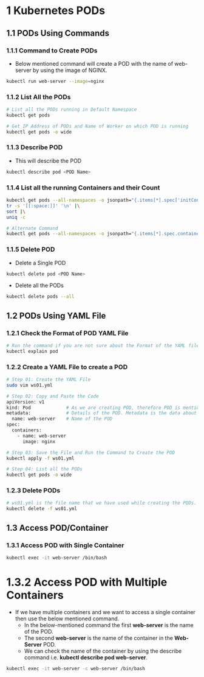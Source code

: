 # 1 Kubernetes PODs

## 1.1 PODs Using Commands
### 1.1.1 Command to Create PODs
- Below mentioned command will create a POD with the name of web-server by using the image of NGINX. 

```sh
kubectl run web-server --image=nginx
```
### 1.1.2 List All the PODs
```sh
# List all the PODs running in Default Namespace
kubectl get pods

# Get IP Address of PODs and Name of Worker on which POD is running
kubectl get pods -o wide
```

### 1.1.3 Describe POD
- This will describe the POD
```sh
kubectl describe pod <POD Name>
```

### 1.1.4 List all the running Containers and their Count
```sh
kubectl get pods --all-namespaces -o jsonpath="{.items[*].spec['initContainers', 'containers'][*].image}" |\
tr -s '[[:space:]]' '\n' |\
sort |\
uniq -c

# Alternate Command
kubectl get pods --all-namespaces -o jsonpath="{.items[*].spec.containers[*].name}" | tr -s ' ' '\n' |sort |uniq -c

```

### 1.1.5 Delete POD
- Delete a Single POD
```sh
kubectl delete pod <POD Name>
```

- Delete all the PODs
```sh
kubectl delete pods --all
```

## 1.2 PODs Using YAML File

### 1.2.1 Check the Format of POD YAML File
```sh
# Run the command if you are not sure about the Format of the YAML file
kubectl explain pod
```
### 1.2.2 Create a YAML File to create a POD
```sh
# Step 01: Create the YAML File
sudo vim ws01.yml

# Step 02: Copy and Paste the Code
apiVersion: v1  
kind: Pod             # As we are creating POD, therefore POD is mentioned
metadata:             # Details of the POD. Metadata is the data about POD
  name: web-server    # Name of the POD
spec:
  containers:
    - name: web-server
      image: nginx

# Step 03: Save the File and Run the Command to Create the POD
kubectl apply -f ws01.yml

# Step 04: List all the PODs
kubectl get pods -o wide
```
### 1.2.3 Delete PODs

```sh
# ws01.yml is the file name that we have used while creating the PODs. Replace the name with the file name used to created the PODs. 
kubectl delete -f ws01.yml
```
## 1.3 Access POD/Container
### 1.3.1 Access POD with Single Container
```sh
kubectl exec -it web-server /bin/bash
```
# 1.3.2 Access POD with Multiple Containers
- If we have multiple containers and we want to access a single container then use the below mentioned command.
  - In the below-mentioned command the first **web-server** is the name of the POD.
  - The second **web-server** is the name of the container in the **Web-Server** POD.
  - We can check the name of the container by using the describe command i.e. **kubectl describe pod web-server**.
```sh
kubectl exec -it web-server -c web-server /bin/bash
```


